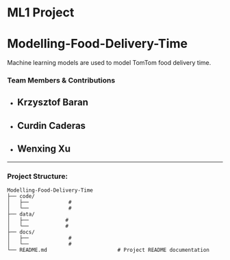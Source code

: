# ML1 Project
# Modelling-Food-Delivery-Time
Machine learning models are used to model TomTom food delivery time.

### Team Members & Contributions

- **Krzysztof Baran**
  -

- **Curdin Caderas**
  - 

- **Wenxing Xu**
  - 

---

### Project Structure: 
```text
Modelling-Food-Delivery-Time
├── code/                         	 
│   ├──         	# 
│   └──    	        # 
├── data/
│   ├──   	       # 
│   └──      	   # 
├── docs/
│   ├──             # 
│   └── 	        # 
└── README.md                     	# Project README documentation